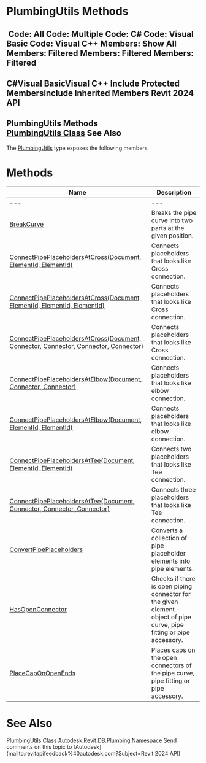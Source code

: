 # PlumbingUtils Methods

﻿
 Code: All Code: Multiple Code: C# Code: Visual Basic Code: Visual C++  Members: Show All Members: Filtered Members: Filtered Members: Filtered   
---  
C#Visual BasicVisual C++
Include Protected MembersInclude Inherited Members
Revit 2024 API  
---  
PlumbingUtils Methods  
[PlumbingUtils Class](958a3fa2-eb4b-2814-f674-42cac98f4910.md "PlumbingUtils Class") See Also  
---  
The [PlumbingUtils](958a3fa2-eb4b-2814-f674-42cac98f4910.md "PlumbingUtils Class") type exposes the following members.
# Methods
| Name | Description |
| --- | --- |
| --- | --- | --- |
| [BreakCurve](3c302b80-d1f8-0e17-154a-b809cad2e545.md "BreakCurve Method") | Breaks the pipe curve into two parts at the given position. |
| [ConnectPipePlaceholdersAtCross(Document, ElementId, ElementId)](0339bfd3-6155-9f9b-2c3f-f44aa6d7eb69.md "ConnectPipePlaceholdersAtCross Method \(Document, ElementId, ElementId\)") | Connects placeholders that looks like Cross connection. |
| [ConnectPipePlaceholdersAtCross(Document, ElementId, ElementId, ElementId)](267fc56d-a31d-987c-569c-e47f2b3d235c.md "ConnectPipePlaceholdersAtCross Method \(Document, ElementId, ElementId, ElementId\)") | Connects placeholders that looks like Cross connection. |
| [ConnectPipePlaceholdersAtCross(Document, Connector, Connector, Connector, Connector)](2f099ebb-ef3b-4502-835f-349a10efb04b.md "ConnectPipePlaceholdersAtCross Method \(Document, Connector, Connector, Connector, Connector\)") | Connects placeholders that looks like Cross connection. |
| [ConnectPipePlaceholdersAtElbow(Document, Connector, Connector)](5beafb2e-8863-6602-7c5f-38daa3a69a81.md "ConnectPipePlaceholdersAtElbow Method \(Document, Connector, Connector\)") | Connects placeholders that looks like elbow connection. |
| [ConnectPipePlaceholdersAtElbow(Document, ElementId, ElementId)](fb253656-e397-25cb-44a4-ac6c15ed783d.md "ConnectPipePlaceholdersAtElbow Method \(Document, ElementId, ElementId\)") | Connects placeholders that looks like elbow connection. |
| [ConnectPipePlaceholdersAtTee(Document, ElementId, ElementId)](c4664927-c5e7-3ccd-f401-3a8cc5fb4231.md "ConnectPipePlaceholdersAtTee Method \(Document, ElementId, ElementId\)") | Connects two placeholders that looks like Tee connection. |
| [ConnectPipePlaceholdersAtTee(Document, Connector, Connector, Connector)](c2ef008e-636e-8ec8-4a8a-42d5996e037e.md "ConnectPipePlaceholdersAtTee Method \(Document, Connector, Connector, Connector\)") | Connects three placeholders that looks like Tee connection. |
| [ConvertPipePlaceholders](de0f8319-1219-c564-c06c-bc256c0ed9b2.md "ConvertPipePlaceholders Method") | Converts a collection of pipe placeholder elements into pipe elements. |
| [HasOpenConnector](fdcdf691-e9f3-3cf0-1b84-23cafdc4eae3.md "HasOpenConnector Method") | Checks if there is open piping connector for the given element - object of pipe curve, pipe fitting or pipe accessory. |
| [PlaceCapOnOpenEnds](c47a8f0c-18fa-733a-02fb-2ca32e78f755.md "PlaceCapOnOpenEnds Method") | Places caps on the open connectors of the pipe curve, pipe fitting or pipe accessory. |

# See Also
[PlumbingUtils Class](958a3fa2-eb4b-2814-f674-42cac98f4910.md "PlumbingUtils Class")
[Autodesk.Revit.DB.Plumbing Namespace](cc553597-37c2-fcd9-6025-d904c129c80a.md "Autodesk.Revit.DB.Plumbing Namespace")
Send comments on this topic to [Autodesk](mailto:revitapifeedback%40autodesk.com?Subject=Revit 2024 API)